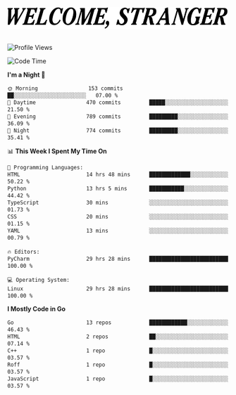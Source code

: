 <div>
  <picture>
    <source media="(prefers-color-scheme: dark)" srcset="./headers/welcome_white.png">
    <img alt="WELCOME, STRANGER" src="./headers/welcome.png" width="500">
  </picture>
</div>

<br>

![Profile Views](https://komarev.com/ghpvc/?username=darleet&color=blue)

<!--START_SECTION:waka-->
![Code Time](http://img.shields.io/badge/Code%20Time-231%20hrs%2034%20mins-blue)

**I'm a Night 🦉** 

```text
🌞 Morning                153 commits         ██░░░░░░░░░░░░░░░░░░░░░░░   07.00 % 
🌆 Daytime                470 commits         █████░░░░░░░░░░░░░░░░░░░░   21.50 % 
🌃 Evening                789 commits         █████████░░░░░░░░░░░░░░░░   36.09 % 
🌙 Night                  774 commits         █████████░░░░░░░░░░░░░░░░   35.41 % 
```


📊 **This Week I Spent My Time On** 

```text
💬 Programming Languages: 
HTML                     14 hrs 48 mins      █████████████░░░░░░░░░░░░   50.22 % 
Python                   13 hrs 5 mins       ███████████░░░░░░░░░░░░░░   44.42 % 
TypeScript               30 mins             ░░░░░░░░░░░░░░░░░░░░░░░░░   01.73 % 
CSS                      20 mins             ░░░░░░░░░░░░░░░░░░░░░░░░░   01.15 % 
YAML                     13 mins             ░░░░░░░░░░░░░░░░░░░░░░░░░   00.79 % 

🔥 Editors: 
PyCharm                  29 hrs 28 mins      █████████████████████████   100.00 % 

💻 Operating System: 
Linux                    29 hrs 28 mins      █████████████████████████   100.00 % 
```

**I Mostly Code in Go** 

```text
Go                       13 repos            ████████████░░░░░░░░░░░░░   46.43 % 
HTML                     2 repos             ██░░░░░░░░░░░░░░░░░░░░░░░   07.14 % 
C++                      1 repo              █░░░░░░░░░░░░░░░░░░░░░░░░   03.57 % 
Roff                     1 repo              █░░░░░░░░░░░░░░░░░░░░░░░░   03.57 % 
JavaScript               1 repo              █░░░░░░░░░░░░░░░░░░░░░░░░   03.57 % 
```




<!--END_SECTION:waka-->
